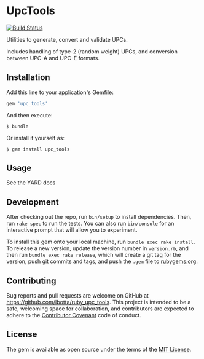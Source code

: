 # UpcTools

[![Build Status](https://travis-ci.org/Ibotta/ruby_upc_tools.svg?branch=master)](https://travis-ci.org/Ibotta/ruby_upc_tools)

Utilities to generate, convert and validate UPCs.

Includes handling of type-2 (random weight) UPCs, and conversion between UPC-A and UPC-E formats.

## Installation

Add this line to your application's Gemfile:

```ruby
gem 'upc_tools'
```

And then execute:

    $ bundle

Or install it yourself as:

    $ gem install upc_tools

## Usage

See the YARD docs

## Development

After checking out the repo, run `bin/setup` to install dependencies. Then, run `rake spec` to run the tests. You can also run `bin/console` for an interactive prompt that will allow you to experiment.

To install this gem onto your local machine, run `bundle exec rake install`. To release a new version, update the version number in `version.rb`, and then run `bundle exec rake release`, which will create a git tag for the version, push git commits and tags, and push the `.gem` file to [rubygems.org](https://rubygems.org).

## Contributing

Bug reports and pull requests are welcome on GitHub at https://github.com/Ibotta/ruby_upc_tools. This project is intended to be a safe, welcoming space for collaboration, and contributors are expected to adhere to the [Contributor Covenant](http://contributor-covenant.org) code of conduct.


## License

The gem is available as open source under the terms of the [MIT License](http://opensource.org/licenses/MIT).
